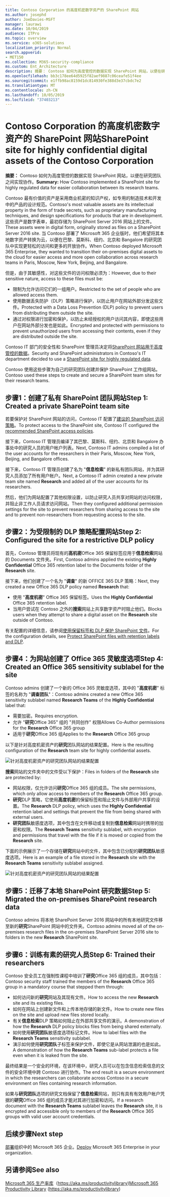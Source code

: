 ```yaml
---
title: Contoso Corporation 的高度机密数字资产的 SharePoint 网站
ms.author: josephd
author: JoeDavies-MSFT
manager: laurawi
ms.date: 10/04/2019
audience: ITPro
ms.topic: overview
ms.service: o365-solutions
localization_priority: Normal
search.appverid:
- MET150
ms.collection: M365-security-compliance
ms.custom: Ent_Architecture
description: 摘要： Contoso 如何为高度管控的数据实现 SharePoint 网站，以便在研究团队之间实现协作。
ms.openlocfilehash: bb3c178ee64d5925f82aef9887c06ceafe51f4ee
ms.sourcegitcommit: e1ffb98ac8159d1dc814930fe388d3e37cbdc7e2
ms.translationtype: MT
ms.contentlocale: zh-CN
ms.lasthandoff: 10/05/2019
ms.locfileid: "37403213"
---
```

# <a name="sharepoint-site-for-highly-confidential-digital-assets-of-the-contoso-corporation"></a><span data-ttu-id="ce6b9-103">Contoso Corporation 的高度机密数字资产的 SharePoint 网站</span><span class="sxs-lookup"><span data-stu-id="ce6b9-103">SharePoint site for highly confidential digital assets of the Contoso Corporation</span></span>

 <span data-ttu-id="ce6b9-104">**摘要：** Contoso 如何为高度管控的数据实现 SharePoint 网站，以便在研究团队之间实现协作。</span><span class="sxs-lookup"><span data-stu-id="ce6b9-104">**Summary:** How Contoso implemented a SharePoint site for highly regulated data for easier collaboration between its research teams.</span></span>
  
<span data-ttu-id="ce6b9-105">Contoso 最有价值的资产是采用商业机密的知识产权，如专用的制造技术和开发中的产品的设计规范。</span><span class="sxs-lookup"><span data-stu-id="ce6b9-105">Contoso's most valuable assets are its intellectual property in the form of trade secrets, such as proprietary manufacturing techniques, and design specifications for products that are in development.</span></span> <span data-ttu-id="ce6b9-106">这些资产是数字表单，最初存储为 SharePoint Server 2016 网站上的文件。</span><span class="sxs-lookup"><span data-stu-id="ce6b9-106">These assets were in digital form, originally stored as files on a SharePoint Server 2016 site.</span></span> <span data-ttu-id="ce6b9-107">当 Contoso 部署了 Microsoft 365 企业版时，他们希望将其本地数字资产转换为云，以便在巴黎、莫斯科、纽约、北京和 Bangalore 的研究团队中实现更轻松的访问和更多的开放协作。</span><span class="sxs-lookup"><span data-stu-id="ce6b9-107">When Contoso deployed Microsoft 365 Enterprise, they wanted to transition their on-premises digital assets to the cloud for easier access and more open collaboration across research teams in Paris, Moscow, New York, Beijing, and Bangalore.</span></span> 
  
<span data-ttu-id="ce6b9-108">但是，由于其敏感性，对这些文件的访问权限必须为：</span><span class="sxs-lookup"><span data-stu-id="ce6b9-108">However, due to their sensitive nature, access to these files must be:</span></span>

- <span data-ttu-id="ce6b9-109">限制为允许访问它们的一组用户。</span><span class="sxs-lookup"><span data-stu-id="ce6b9-109">Restricted to the set of people who are allowed access them.</span></span> 
- <span data-ttu-id="ce6b9-110">使用数据丢失防护（DLP）策略进行保护，以防止用户在网站外部分发这些文件。</span><span class="sxs-lookup"><span data-stu-id="ce6b9-110">Protected with a Data Loss Prevention (DLP) policy to prevent users from distributing them outside the site.</span></span>
- <span data-ttu-id="ce6b9-111">通过对权限进行加密和保护，以防止未经授权的用户访问其内容，即使这些用户在网站外部分发也是如此。</span><span class="sxs-lookup"><span data-stu-id="ce6b9-111">Encrypted and protected with permissions to prevent unauthorized users from accessing their contents, even if they are distributed outside the site.</span></span>

<span data-ttu-id="ce6b9-112">Contoso IT 部门的安全性和 SharePoint 管理员决定将[SharePoint 网站用于高度管控的数据](teams-sharepoint-online-sites-highly-regulated-data.md)。</span><span class="sxs-lookup"><span data-stu-id="ce6b9-112">Security and SharePoint administrators in Contoso's IT department decided to use a [SharePoint site for highly regulated data](teams-sharepoint-online-sites-highly-regulated-data.md).</span></span>
  
<span data-ttu-id="ce6b9-113">Contoso 使用这些步骤为自己的研究团队创建并保护 SharePoint 工作组网站。</span><span class="sxs-lookup"><span data-stu-id="ce6b9-113">Contoso used these steps to create and secure a SharePoint team sites for their research teams.</span></span>

## <a name="step-1-created-a-private-sharepoint-team-site"></a><span data-ttu-id="ce6b9-114">步骤1：创建了私有 SharePoint 团队网站</span><span class="sxs-lookup"><span data-stu-id="ce6b9-114">Step 1: Created a private SharePoint team site</span></span>

<span data-ttu-id="ce6b9-115">若要保护对 SharePoint 网站的访问，Contoso IT 配置了[建议的 SharePoint 访问策略](sharepoint-file-access-policies.md)。</span><span class="sxs-lookup"><span data-stu-id="ce6b9-115">To protect access to the SharePoint site, Contoso IT configured the [recommended SharePoint access policies](sharepoint-file-access-policies.md).</span></span>

<span data-ttu-id="ce6b9-116">接下来，Contoso IT 管理员编译了其巴黎、莫斯科、纽约、北京和 Bangalore 办事处中的研究人员的用户帐户列表。</span><span class="sxs-lookup"><span data-stu-id="ce6b9-116">Next, Contoso IT admins compiled a list of the user accounts for the researchers in their Paris, Moscow, New York, Beijing, and Bangalore offices.</span></span> 

<span data-ttu-id="ce6b9-117">接下来，Contoso IT 管理员创建了名为 "**信息检索**" 的新私有团队网站，并为其研究人员添加了所有用户帐户。</span><span class="sxs-lookup"><span data-stu-id="ce6b9-117">Next, a Contoso IT admin created a new private team site named **Research** and added all of the user accounts for its researchers.</span></span>

<span data-ttu-id="ce6b9-118">然后，他们为网站配置了其他权限设置，以防止研究人员共享对网站的访问权限，并阻止非工作人员请求访问网站。</span><span class="sxs-lookup"><span data-stu-id="ce6b9-118">Then they configured additional permission settings for the site to prevent researchers from sharing access to the site and to prevent non-researchers from requesting access to the site.</span></span>

## <a name="step-2-configured-the-site-for-a-restrictive-dlp-policy"></a><span data-ttu-id="ce6b9-119">步骤2：为受限制的 DLP 策略配置网站</span><span class="sxs-lookup"><span data-stu-id="ce6b9-119">Step 2: Configured the site for a restrictive DLP policy</span></span>

<span data-ttu-id="ce6b9-120">首先，Contoso 管理员将现有的**高机密**Office 365 保留标签应用于**信息检索**网站的 Documents 文件夹。</span><span class="sxs-lookup"><span data-stu-id="ce6b9-120">First, Contoso admins applied the existing **Highly Confidential** Office 365 retention label to the Documents folder of the **Research** site.</span></span>

<span data-ttu-id="ce6b9-121">接下来，他们创建了一个名为 "**调查**" 的新 OFFICE 365 DLP 策略：</span><span class="sxs-lookup"><span data-stu-id="ce6b9-121">Next, they created a new Office 365 DLP policy named **Research** that:</span></span>

- <span data-ttu-id="ce6b9-122">使用 "**高度机密**" Office 365 保留标签。</span><span class="sxs-lookup"><span data-stu-id="ce6b9-122">Uses the **Highly Confidential** Office 365 retention label.</span></span> 
- <span data-ttu-id="ce6b9-123">当用户尝试在 Contoso 之外的**搜索**网站上共享数字资产时阻止他们。</span><span class="sxs-lookup"><span data-stu-id="ce6b9-123">Blocks users when they attempt to share a digital asset on the **Research** site outside of Contoso.</span></span>

<span data-ttu-id="ce6b9-124">有关配置的详细信息，请参阅[使用保留标签和 DLP 保护 SharePoint 文件](https://docs.microsoft.com/office365/enterprise/protect-sharepoint-online-files-with-office-365-labels-and-dlp)。</span><span class="sxs-lookup"><span data-stu-id="ce6b9-124">For the configuration details, see [Protect SharePoint files with retention labels and DLP](https://docs.microsoft.com/office365/enterprise/protect-sharepoint-online-files-with-office-365-labels-and-dlp).</span></span>

## <a name="step-4-created-an-office-365-sensitivity-sublabel-for-the-site"></a><span data-ttu-id="ce6b9-125">步骤4：为网站创建了 Office 365 灵敏度选项</span><span class="sxs-lookup"><span data-stu-id="ce6b9-125">Step 4: Created an Office 365 sensitivity sublabel for the site</span></span>

<span data-ttu-id="ce6b9-126">Contoso admins 创建了一个新的 Office 365 灵敏度选项，其中的 "**高度机密**" 标签的名称为 "**调查团队**"：</span><span class="sxs-lookup"><span data-stu-id="ce6b9-126">Contoso admins created a new Office 365 sensitivity sublabel named **Research Teams** of the **Highly Confidential** label that:</span></span>

- <span data-ttu-id="ce6b9-127">需要加密。</span><span class="sxs-lookup"><span data-stu-id="ce6b9-127">Requires encryption.</span></span>
- <span data-ttu-id="ce6b9-128">允许 "**研究**Office 365" 组的 "共同创作" 权限</span><span class="sxs-lookup"><span data-stu-id="ce6b9-128">Allows Co-Author permissions for the **Research** Office 365 group</span></span>
- <span data-ttu-id="ce6b9-129">适用于**研究**Office 365 组</span><span class="sxs-lookup"><span data-stu-id="ce6b9-129">Applies to the **Research** Office 365 group</span></span>

<span data-ttu-id="ce6b9-130">以下是针对高度机密资产的**研究**团队网站的结果配置。</span><span class="sxs-lookup"><span data-stu-id="ce6b9-130">Here is the resulting configuration of the **Research** team site for highly confidential assets.</span></span>

![针对高度机密资产的研究团队网站的结果配置](./media/contoso-sharepoint-online-site-for-highly-confidential-assets/final-config.png)

<span data-ttu-id="ce6b9-132">**搜索**网站的文件夹中的文件受以下保护：</span><span class="sxs-lookup"><span data-stu-id="ce6b9-132">Files in folders of the **Research** site are protected by:</span></span>

- <span data-ttu-id="ce6b9-133">网站权限，仅允许访问**研究**Office 365 组的成员。</span><span class="sxs-lookup"><span data-stu-id="ce6b9-133">The site permissions, which only allow access to members of the **Research** Office 365 group.</span></span>
- <span data-ttu-id="ce6b9-134">**研究**DLP 策略，它使用**高度机密**的保留标签和阻止文件与外部用户共享的设置。</span><span class="sxs-lookup"><span data-stu-id="ce6b9-134">The **Research** DLP policy, which uses the **Highly Confidential** retention label and settings that prevent the file from being shared with external users.</span></span>
- <span data-ttu-id="ce6b9-135">**研究团队**敏感度选项，其中包含在文件移动或复制到**信息检索**网站时携带的加密和权限。</span><span class="sxs-lookup"><span data-stu-id="ce6b9-135">The **Research Teams** sensitivity sublabel, with encryption and permissions that travel with the file if it is moved or copied from the **Research** site.</span></span>

<span data-ttu-id="ce6b9-136">下面的示例展示了一个存储在**研究**网站中的文件，其中包含已分配的**研究团队**敏感度选项。</span><span class="sxs-lookup"><span data-stu-id="ce6b9-136">Here is an example of a file stored in the **Research** site with the **Research Teams** sensitivity sublabel assigned.</span></span>

![针对高度机密资产的研究团队网站的结果配置](./media/contoso-sharepoint-online-site-for-highly-confidential-assets/final-config-example-file.png)


## <a name="step-5-migrated-the-on-premises-sharepoint-research-data"></a><span data-ttu-id="ce6b9-138">步骤5：迁移了本地 SharePoint 研究数据</span><span class="sxs-lookup"><span data-stu-id="ce6b9-138">Step 5: Migrated the on-premises SharePoint research data</span></span>

<span data-ttu-id="ce6b9-139">Contoso admins 将本地 SharePoint Server 2016 网站中的所有本地研究文件移至新的**研究**SharePoint 网站中的文件夹。</span><span class="sxs-lookup"><span data-stu-id="ce6b9-139">Contoso admins moved all of the on-premises research files in the on-premises SharePoint Server 2016 site to folders in the new **Research** SharePoint site.</span></span>

## <a name="step-6-trained-their-researchers"></a><span data-ttu-id="ce6b9-140">步骤6：训练有素的研究人员</span><span class="sxs-lookup"><span data-stu-id="ce6b9-140">Step 6: Trained their researchers</span></span>

<span data-ttu-id="ce6b9-141">Contoso 安全员工在强制性课程中培训了**研究**Office 365 组的成员，其中包括：</span><span class="sxs-lookup"><span data-stu-id="ce6b9-141">Contoso security staff trained the members of the **Research** Office 365 group in a mandatory course that stepped them through:</span></span>

- <span data-ttu-id="ce6b9-142">如何访问新的**研究**网站及其现有文件。</span><span class="sxs-lookup"><span data-stu-id="ce6b9-142">How to access the new **Research** site and its existing files.</span></span>
- <span data-ttu-id="ce6b9-143">如何在网站上创建新文件和上传本地存储的新文件。</span><span class="sxs-lookup"><span data-stu-id="ce6b9-143">How to create new files on the site and upload new files stored locally.</span></span>
- <span data-ttu-id="ce6b9-144">有关**信息检索**DLP 策略如何阻止在外部共享文件的演示。</span><span class="sxs-lookup"><span data-stu-id="ce6b9-144">A demonstration of how the **Research** DLP policy blocks files from being shared externally.</span></span>
- <span data-ttu-id="ce6b9-145">如何使用**研究团队**敏感度选项标记文件。</span><span class="sxs-lookup"><span data-stu-id="ce6b9-145">How to label files with the **Research Teams** sensitivity sublabel.</span></span>
- <span data-ttu-id="ce6b9-146">演示如何使用**研究团队**子标签来保护文件，即使它是从网站泄漏的也是如此。</span><span class="sxs-lookup"><span data-stu-id="ce6b9-146">A demonstration of how the **Research Teams** sub-label protects a file even when it is leaked from the site.</span></span>

<span data-ttu-id="ce6b9-147">最终结果是一个安全的环境，在该环境中，研究人员可以在包含信息检索信息的文件的安全环境中跨 Contoso 进行协作。</span><span class="sxs-lookup"><span data-stu-id="ce6b9-147">The end result is a secure environment in which the researchers can collaborate across Contoso in a secure environment on files containing research information.</span></span> 

<span data-ttu-id="ce6b9-148">如果与**研究团队**选项的研究文档保留了**信息检索**网站，则只有具有有效用户帐户凭据的**研究**Office 365 组的成员才能对其进行加密和访问。</span><span class="sxs-lookup"><span data-stu-id="ce6b9-148">If a research document with the **Research Teams** sublabel leaves the **Research** site, it is encrypted and accessible only to members of the **Research** Office 365 groups with valid user account credentials.</span></span>

## <a name="next-step"></a><span data-ttu-id="ce6b9-149">后续步骤</span><span class="sxs-lookup"><span data-stu-id="ce6b9-149">Next step</span></span>

<span data-ttu-id="ce6b9-150">[部署](deploy-microsoft-365-enterprise.md)组织中的 Microsoft 365 企业。</span><span class="sxs-lookup"><span data-stu-id="ce6b9-150">[Deploy](deploy-microsoft-365-enterprise.md) Microsoft 365 Enterprise in your organization.</span></span>

## <a name="see-also"></a><span data-ttu-id="ce6b9-151">另请参阅</span><span class="sxs-lookup"><span data-stu-id="ce6b9-151">See also</span></span>

<span data-ttu-id="ce6b9-152">[Microsoft 365 生产率库](https://aka.ms/productivitylibrary)（https://aka.ms/productivitylibrary)</span><span class="sxs-lookup"><span data-stu-id="ce6b9-152">[Microsoft 365 Productivity Library](https://aka.ms/productivitylibrary) (https://aka.ms/productivitylibrary)</span></span>

